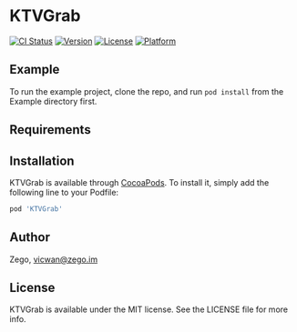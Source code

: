 # KTVGrab

[![CI Status](https://img.shields.io/travis/Zego/KTVGrab.svg?style=flat)](https://travis-ci.org/Zego/KTVGrab)
[![Version](https://img.shields.io/cocoapods/v/KTVGrab.svg?style=flat)](https://cocoapods.org/pods/KTVGrab)
[![License](https://img.shields.io/cocoapods/l/KTVGrab.svg?style=flat)](https://cocoapods.org/pods/KTVGrab)
[![Platform](https://img.shields.io/cocoapods/p/KTVGrab.svg?style=flat)](https://cocoapods.org/pods/KTVGrab)

## Example

To run the example project, clone the repo, and run `pod install` from the Example directory first.

## Requirements

## Installation

KTVGrab is available through [CocoaPods](https://cocoapods.org). To install
it, simply add the following line to your Podfile:

```ruby
pod 'KTVGrab'
```

## Author

Zego, vicwan@zego.im

## License

KTVGrab is available under the MIT license. See the LICENSE file for more info.
